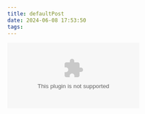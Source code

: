 ```yaml
---
title: defaultPost
date: 2024-06-08 17:53:50
tags:
---
```

![](../images/[Wilson]%20BIO4010%20Final%20Exam%20Review.docx)